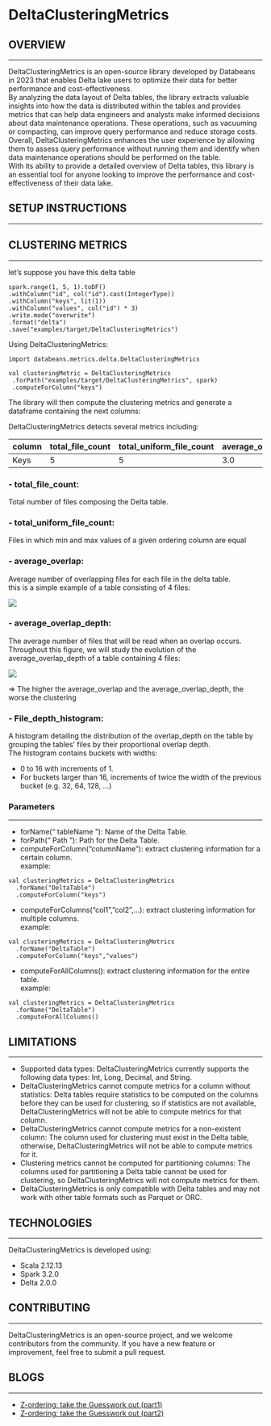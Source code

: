 # DeltaClusteringMetrics

## OVERVIEW
___ 
DeltaClusteringMetrics is an open-source library developed by Databeans in 2023 that enables Delta lake users to optimize their data for better performance and cost-effectiveness.  
By analyzing the data layout of Delta tables, the library extracts valuable insights into how the data is distributed within the tables and provides metrics that can help data engineers and analysts make informed decisions about data maintenance operations. These operations, such as vacuuming or compacting, can improve query performance and reduce storage costs.  
Overall, DeltaClusteringMetrics enhances the user experience by allowing them to assess query performance without running them and identify when data maintenance operations should be performed on the table.  
With its ability to provide a detailed overview of Delta tables, this library is an essential tool for anyone looking to improve the performance and cost-effectiveness of their data lake.  
## SETUP INSTRUCTIONS
___ 

## CLUSTERING METRICS
___ 
let’s suppose you have this delta table  
```
spark.range(1, 5, 1).toDF()
.withColumn("id", col("id").cast(IntegerType))
.withColumn("keys", lit(1))
.withColumn("values", col("id") * 3)
.write.mode("overwrite")
.format("delta")
.save("examples/target/DeltaClusteringMetrics")
```  
Using DeltaClusteringMetrics:  
```
import databeans.metrics.delta.DeltaClusteringMetrics
```
```
val clusteringMetric = DeltaClusteringMetrics
 .forPath("examples/target/DeltaClusteringMetrics", spark)
 .computeForColumn("keys")
```
The library will then compute the clustering metrics and generate a dataframe containing the next columns:  

DeltaClusteringMetrics detects several metrics including:  

| column | total_file_count | total_uniform_file_count | average_overlap | average_overlap_depth | file_depth_histogram |
|--------|------------------|--------------------------|-----------------|-----------------------|----------------------|
| Keys   | 5                | 5                        | 3.0             | 4 .0                  | {5.0 -> 0, 10.0 -... |  
  

### - total_file_count:  
Total number of files composing the Delta table.  
### - total_uniform_file_count:  
Files in which min and max values of a given ordering column are equal  
### - average_overlap:  
Average number of overlapping files for each file in the delta table.  
this is a simple example of a table consisting of 4 files:  

![](https://miro.medium.com/v2/resize:fit:828/0*_Pi7feo5ZxAdvW8k)  

### - average_overlap_depth:  
The average number of files that will be read when an overlap occurs.    
Throughout this figure, we will study the evolution of the average_overlap_depth of a table containing 4 files:  

![](https://miro.medium.com/v2/resize:fit:1400/0*rmoB3fxNL2kSqijR)  

=> The higher the average_overlap and the average_overlap_depth, the worse the clustering
### - File_depth_histogram:
A histogram detailing the distribution of the overlap_depth on the table by grouping the tables’ files by their proportional overlap depth.  
The histogram contains buckets with widths:
* 0 to 16 with increments of 1.  
* For buckets larger than 16, increments of twice the width of the previous bucket (e.g. 32, 64, 128, …)  
### Parameters
___ 
- forName(“ tableName ”): Name of the Delta Table.  
- forPath(“ Path ”): Path for the Delta Table.  
- computeForColumn(“columnName”): extract clustering information for a certain column.  
example:  
```
val clusteringMetrics = DeltaClusteringMetrics
  .forName("DeltaTable")
  .computeForColumn("keys")
```
- computeForColumns(“col1”,”col2”,…): extract clustering information for multiple columns.  
  example:
```
val clusteringMetrics = DeltaClusteringMetrics
  .forName("DeltaTable")
  .computeForColumn("keys","values")
```
- computeForAllColumns(): extract clustering information for the entire table.  
  example:  
```
val clusteringMetrics = DeltaClusteringMetrics
  .forName("DeltaTable")
  .computeForAllColumns()
```
## LIMITATIONS
___ 
- Supported data types: DeltaClusteringMetrics currently supports the following data types: Int, Long, Decimal, and String.  
- DeltaClusteringMetrics cannot compute metrics for a column without statistics: Delta tables require statistics to be computed on the columns before they can be used for clustering, so if statistics are not available, DeltaClusteringMetrics will not be able to compute metrics for that column.  
- DeltaClusteringMetrics cannot compute metrics for a non-existent column: The column used for clustering must exist in the Delta table, otherwise, DeltaClusteringMetrics will not be able to compute metrics for it.  
- Clustering metrics cannot be computed for partitioning columns: The columns used for partitioning a Delta table cannot be used for clustering, so DeltaClusteringMetrics will not compute metrics for them.  
- DeltaClusteringMetrics is only compatible with Delta tables and may not work with other table formats such as Parquet or ORC.  

## TECHNOLOGIES
___ 
DeltaClusteringMetrics is developed using:  
- Scala 2.12.13  
- Spark 3.2.0  
- Delta 2.0.0  

## CONTRIBUTING
___ 
DeltaClusteringMetrics is an open-source project, and we welcome contributors from the community. If you have a new feature or improvement, feel free to submit a pull request.  

## BLOGS
___
- [Z-ordering: take the Guesswork out (part1)](https://databeans-blogs.medium.com/z-ordre-take-the-guesswork-out-bad0133d7895)  
- [Z-ordering: take the Guesswork out (part2)](https://databeans-blogs.medium.com/delta-z-ordering-take-the-guesswork-out-part2-1bdd03121aec)


